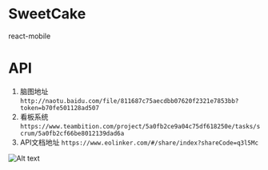 # SweetCake
react-mobile

# API
1. 脑图地址
`http://naotu.baidu.com/file/811687c75aecdbb07620f2321e7853bb?token=b70fe501128ad507`
2. 看板系统
`https://www.teambition.com/project/5a0fb2ce9a04c75df618250e/tasks/scrum/5a0fb2cf66be8012139dad6a`
3. API文档地址
`https://www.eolinker.com/#/share/index?shareCode=q3l5Mc`

![Alt text](https://github.com/Chloe-huang/PROJECT--REACT/tree/master/src/containers/Images/Sweet.gif)

